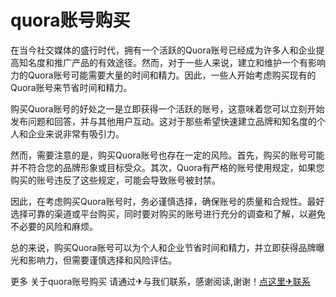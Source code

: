 # quora账号购买

在当今社交媒体的盛行时代，拥有一个活跃的Quora账号已经成为许多人和企业提高知名度和推广产品的有效途径。然而，对于一些人来说，建立和维护一个有影响力的Quora账号可能需要大量的时间和精力。因此，一些人开始考虑购买现有的Quora账号来节省时间和精力。

购买Quora账号的好处之一是立即获得一个活跃的账号，这意味着您可以立刻开始发布问题和回答，并与其他用户互动。这对于那些希望快速建立品牌和知名度的个人和企业来说非常有吸引力。

然而，需要注意的是，购买Quora账号也存在一定的风险。首先，购买的账号可能并不符合您的品牌形象或目标受众。其次，Quora有严格的账号使用规定，如果您购买的账号违反了这些规定，可能会导致账号被封禁。

因此，在考虑购买Quora账号时，务必谨慎选择，确保账号的质量和合规性。最好选择可靠的渠道或平台购买，同时要对购买的账号进行充分的调查和了解，以避免不必要的风险和麻烦。

总的来说，购买Quora账号可以为个人和企业节省时间和精力，并立即获得品牌曝光和影响力，但需要谨慎选择和风险评估。

更多 关于quora账号购买 请通过✈与我们联系，感谢阅读,谢谢！[点这里✈联系](https://www.k02.cc)